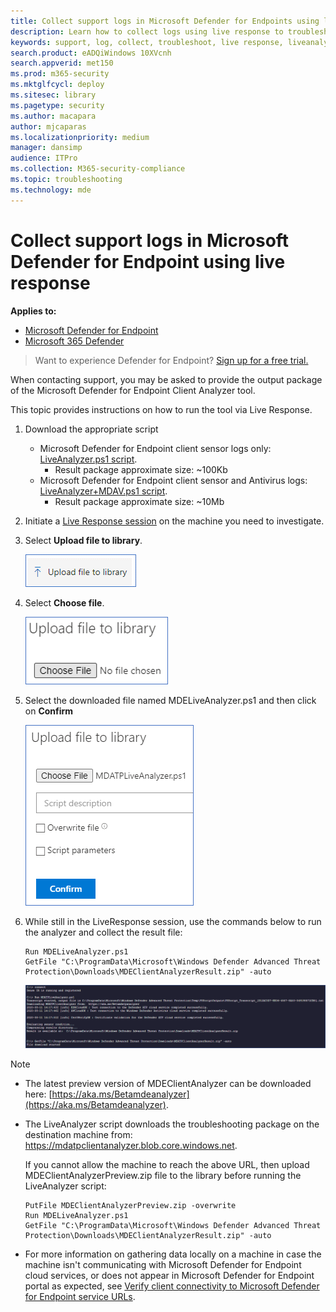 ```yaml
---
title: Collect support logs in Microsoft Defender for Endpoints using live response
description: Learn how to collect logs using live response to troubleshoot Microsoft Defender for Endpoints issues
keywords: support, log, collect, troubleshoot, live response, liveanalyzer, analyzer, live, response
search.product: eADQiWindows 10XVcnh
search.appverid: met150
ms.prod: m365-security
ms.mktglfcycl: deploy
ms.sitesec: library
ms.pagetype: security
ms.author: macapara
author: mjcaparas
ms.localizationpriority: medium
manager: dansimp
audience: ITPro
ms.collection: M365-security-compliance
ms.topic: troubleshooting
ms.technology: mde
---
```


# Collect support logs in Microsoft Defender for Endpoint using live response 


**Applies to:**
- [Microsoft Defender for Endpoint](https://go.microsoft.com/fwlink/p/?linkid=2146631)
- [Microsoft 365 Defender](https://go.microsoft.com/fwlink/?linkid=2118804)

> Want to experience Defender for Endpoint? [Sign up for a free trial.](https://www.microsoft.com/microsoft-365/windows/microsoft-defender-atp?ocid=docs-wdatp-pullalerts-abovefoldlink) 


When contacting support, you may be asked to provide the output package of the Microsoft Defender for Endpoint Client Analyzer tool.

This topic provides instructions on how to run the tool via Live Response.

1. Download the appropriate script
    * Microsoft Defender for Endpoint client sensor logs only: [LiveAnalyzer.ps1 script](https://aka.ms/MDELiveAnalyzer).
      - Result package approximate size: ~100Kb 
    *  Microsoft Defender for Endpoint client sensor and Antivirus logs: [LiveAnalyzer+MDAV.ps1 script](https://aka.ms/MDELiveAnalyzerAV).
       - Result package approximate size: ~10Mb 
 
2.	Initiate a [Live Response session](live-response.md#initiate-a-live-response-session-on-a-device) on the machine you need to investigate.

3.	Select **Upload file to library**.

    ![Image of upload file](images/upload-file.png)

4. Select **Choose file**.

    ![Image of choose file button1](images/choose-file.png)

5. Select the downloaded file named MDELiveAnalyzer.ps1 and then click on **Confirm**


   ![Image of choose file button2](images/analyzer-file.png)


6. While still in the LiveResponse session, use the commands below to run the analyzer and collect the result file:

    ```console
    Run MDELiveAnalyzer.ps1
    GetFile "C:\ProgramData\Microsoft\Windows Defender Advanced Threat Protection\Downloads\MDEClientAnalyzerResult.zip" -auto
    ```

    ![Image of commands](images/analyzer-commands.png)


>[!NOTE]
> - The latest preview version of MDEClientAnalyzer can be downloaded here: [https://aka.ms/Betamdeanalyzer](https://aka.ms/Betamdeanalyzer).
> 
> - The LiveAnalyzer script downloads the troubleshooting package on the destination machine from: https://mdatpclientanalyzer.blob.core.windows.net.
> 
>   If you cannot allow the machine to reach the above URL, then upload MDEClientAnalyzerPreview.zip file to the library before running the LiveAnalyzer script:
>
>   ```console
>   PutFile MDEClientAnalyzerPreview.zip -overwrite
>   Run MDELiveAnalyzer.ps1
>   GetFile "C:\ProgramData\Microsoft\Windows Defender Advanced Threat Protection\Downloads\MDEClientAnalyzerResult.zip" -auto
>   ```
> 
> - For more information on gathering data locally on a machine in case the machine isn't communicating with Microsoft Defender for Endpoint cloud services, or does not appear in Microsoft Defender for Endpoint portal as expected, see [Verify client connectivity to Microsoft Defender for Endpoint service URLs](configure-proxy-internet.md#verify-client-connectivity-to-microsoft-defender-atp-service-urls).
